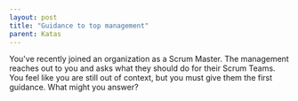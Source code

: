 ```yaml
---
layout: post
title: "Guidance to top management"
parent: Katas
---
```

You've recently joined an organization as a Scrum Master. The management reaches out to you and asks what they should do for their Scrum Teams. You feel like you are still out of context, but you must give them the first guidance. What might you answer?
